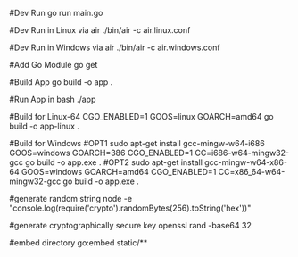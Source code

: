 #Dev Run
go run main.go

#Dev Run in Linux via air
./bin/air -c air.linux.conf

#Dev Run in Windows via air
./bin/air -c air.windows.conf

#Add Go Module
go get <package-name>

#Build App
go build -o app .

#Run App in bash
./app

#Build for Linux-64
CGO_ENABLED=1 GOOS=linux GOARCH=amd64 go build -o app-linux .

#Build for Windows
#OPT1
sudo apt-get install gcc-mingw-w64-i686
GOOS=windows GOARCH=386 CGO_ENABLED=1 CC=i686-w64-mingw32-gcc go build -o app.exe .
#OPT2
sudo apt-get install gcc-mingw-w64-x86-64
GOOS=windows GOARCH=amd64 CGO_ENABLED=1 CC=x86_64-w64-mingw32-gcc go build -o app.exe .

#generate random string
node -e "console.log(require('crypto').randomBytes(256).toString('hex'))"

#generate cryptographically secure key
openssl rand -base64 32

#embed directory
go:embed static/**